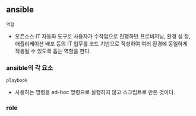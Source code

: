 ## ansible

`역할`
- 오픈소스 IT 자동화 도구로 사용자가 수작업으로 진행하던 프로비저닝, 환경 설 정, 애플리케이션 배포 등의 IT 업무를 코드 기반으로 작성하여 여러 환경에 동일하게 적용될 수 있도록 돕는 역할을 한다.

### ansible의 각 요소

`playbook`
- 사용하는 명령을 ad-hoc 명령으로 실행하지 않고 스크립트로 만든 것이다. 

### role